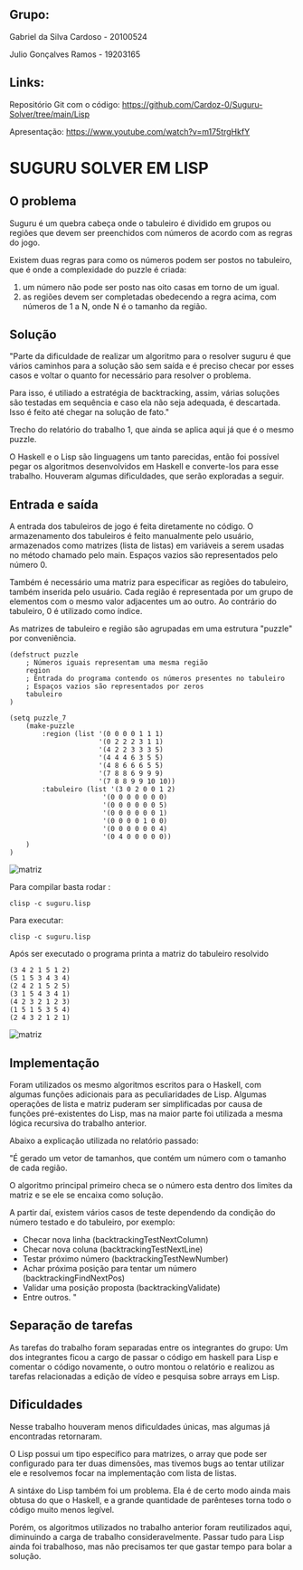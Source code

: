 ## Grupo:
Gabriel da Silva Cardoso - 20100524

Julio Gonçalves Ramos - 19203165

## Links:
Repositório Git com o código: https://github.com/Cardoz-0/Suguru-Solver/tree/main/Lisp

Apresentação: https://www.youtube.com/watch?v=m175trgHkfY

# SUGURU SOLVER EM LISP

## O problema

Suguru é um quebra cabeça onde o tabuleiro é dividido em grupos ou regiões que devem ser preenchidos com números de acordo com as regras do jogo.

Existem duas regras para como os números podem ser postos no tabuleiro, que é onde a complexidade do puzzle é criada: 
1. um número não pode ser posto nas oito casas em torno de um igual.
2. as regiões devem ser completadas obedecendo a regra acima, com números de 1 a N, onde N é o tamanho da região.

## Solução
"Parte da dificuldade de realizar um algoritmo para o resolver suguru é que vários caminhos para a solução são sem saída e é preciso checar por esses casos e voltar o quanto for necessário para resolver o problema.

Para isso, é utiliado a estratégia de backtracking, assim, várias soluções são testadas em sequência e caso ela não seja adequada, é descartada. Isso é feito até chegar na solução de fato."

Trecho do relatório do trabalho 1, que ainda se aplica aqui já que é o mesmo puzzle.

O Haskell e o Lisp são linguagens um tanto parecidas, então foi possível pegar os algoritmos desenvolvidos em Haskell e converte-los para esse trabalho. Houveram algumas dificuldades, que serão exploradas a seguir.

## Entrada e saída
A entrada dos tabuleiros de jogo é feita diretamente no código. O armazenamento dos tabuleiros é feito manualmente pelo usuário, armazenados como matrizes (lista de listas) em variáveis a serem usadas no método chamado pelo main. Espaços vazios são representados pelo número 0.

Também é necessário uma matriz para especificar as regiões do tabuleiro, também inserida pelo usuário. Cada região é representada por um grupo de elementos com o mesmo valor adjacentes um ao outro. Ao contrário do tabuleiro, 0 é utilizado como índice.

As matrizes de tabuleiro e região são agrupadas em uma estrutura "puzzle" por conveniência.
```
(defstruct puzzle
    ; Números iguais representam uma mesma região
    region
    ; Entrada do programa contendo os números presentes no tabuleiro
    ; Espaços vazios são representados por zeros
    tabuleiro
)

(setq puzzle_7
    (make-puzzle
        :region (list '(0 0 0 0 1 1 1) 
                      '(0 2 2 2 3 1 1) 
                      '(4 2 2 3 3 3 5) 
                      '(4 4 4 6 3 5 5)
                      '(4 8 6 6 6 5 5)
                      '(7 8 8 6 9 9 9)
                      '(7 8 8 9 9 10 10))
        :tabuleiro (list '(3 0 2 0 0 1 2) 
                       '(0 0 0 0 0 0 0) 
                       '(0 0 0 0 0 0 5)
                       '(0 0 0 0 0 0 1)
                       '(0 0 0 0 1 0 0)
                       '(0 0 0 0 0 0 4)
                       '(0 4 0 0 0 0 0))
    )
)
```

![matriz](https://i.imgur.com/xWQDVhM.png)

Para compilar basta rodar :
```
clisp -c suguru.lisp
```
Para executar:
```
clisp -c suguru.lisp
```
Após ser executado o programa printa a matriz do tabuleiro resolvido
```
(3 4 2 1 5 1 2)
(5 1 5 3 4 3 4)
(2 4 2 1 5 2 5)
(3 1 5 4 3 4 1)
(4 2 3 2 1 2 3)
(1 5 1 5 3 5 4)
(2 4 3 2 1 2 1)
```

![matriz](https://i.imgur.com/UpMl6af.png)


## Implementação
Foram utilizados os mesmo algoritmos escritos para o Haskell, com algumas funções adicionais para as peculiaridades de Lisp. Algumas operações de lista e matriz puderam ser simplificadas por causa de funções pré-existentes do Lisp, mas na maior parte foi utilizada a mesma lógica recursiva do trabalho anterior.

Abaixo a explicação utilizada no relatório passado:

"É gerado um vetor de tamanhos, que contém um número com o tamanho de cada região.

O algoritmo principal primeiro checa se o número esta dentro dos limites da matriz e se ele se encaixa como solução.

A partir daí, existem vários casos de teste dependendo da condição do número testado e do tabuleiro, por exemplo:
- Checar nova linha (backtrackingTestNextColumn)
- Checar nova coluna (backtrackingTestNextLine)
- Testar próximo número (backtrackingTestNewNumber)
- Achar próxima posição para tentar um número (backtrackingFindNextPos)
- Validar uma posição proposta (backtrackingValidate)
- Entre outros. "

## Separação de tarefas
As tarefas do trabalho foram separadas entre os integrantes do grupo: Um dos integrantes ficou a cargo de passar o código em haskell para Lisp e comentar o código novamente, o outro montou o relatório e realizou as tarefas relacionadas a edição de vídeo e pesquisa sobre arrays em Lisp.

## Dificuldades
Nesse trabalho houveram menos dificuldades únicas, mas algumas já encontradas retornaram.

O Lisp possui um tipo específico para matrizes, o array que pode ser configurado para ter duas dimensões, mas tivemos bugs ao tentar utilizar ele e resolvemos focar na implementação com lista de listas.

A sintáxe do Lisp também foi um problema. Ela é de certo modo ainda mais obtusa do que o Haskell, e a grande quantidade de parênteses torna todo o código muito menos legível.

Porém, os algoritmos utilizados no trabalho anterior foram reutilizados aqui, diminuindo a carga de trabalho consideravelmente. Passar tudo para Lisp ainda foi trabalhoso, mas não precisamos ter que gastar tempo para bolar a solução.
